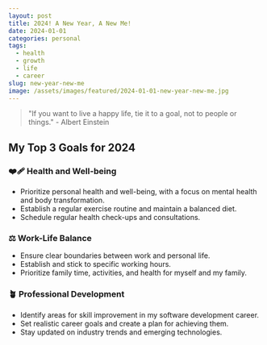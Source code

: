 ```yaml
---
layout: post
title: 2024! A New Year, A New Me!
date: 2024-01-01
categories: personal
tags:
  - health
  - growth
  - life
  - career
slug: new-year-new-me
image: /assets/images/featured/2024-01-01-new-year-new-me.jpg
---
```


> "If you want to live a happy life, tie it to a goal, not to people or things." - Albert Einstein

## My Top 3 Goals for 2024

### ❤️‍🩹 Health and Well-being

* Prioritize personal health and well-being, with a focus on mental health and body transformation.
* Establish a regular exercise routine and maintain a balanced diet.
* Schedule regular health check-ups and consultations.

### ⚖️ Work-Life Balance

* Ensure clear boundaries between work and personal life.
* Establish and stick to specific working hours.
* Prioritize family time, activities, and health for myself and my family.

### 🪴 Professional Development

* Identify areas for skill improvement in my software development career.
* Set realistic career goals and create a plan for achieving them.
* Stay updated on industry trends and emerging technologies.
